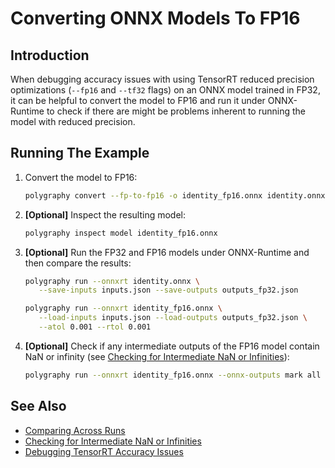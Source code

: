 # Converting ONNX Models To FP16

## Introduction

When debugging accuracy issues with using TensorRT reduced precision
optimizations (`--fp16` and `--tf32` flags) on an ONNX model trained in FP32,
it can be helpful to convert the model to FP16 and run it under ONNX-Runtime
to check if there are might be problems inherent to running the model
with reduced precision.

## Running The Example

1. Convert the model to FP16:

   ```bash
   polygraphy convert --fp-to-fp16 -o identity_fp16.onnx identity.onnx
   ```

2. **[Optional]** Inspect the resulting model:

   ```bash
   polygraphy inspect model identity_fp16.onnx
   ```

3. **[Optional]** Run the FP32 and FP16 models under ONNX-Runtime and then compare the results:

   ```bash
   polygraphy run --onnxrt identity.onnx \
      --save-inputs inputs.json --save-outputs outputs_fp32.json
   ```

   ```bash
   polygraphy run --onnxrt identity_fp16.onnx \
      --load-inputs inputs.json --load-outputs outputs_fp32.json \
      --atol 0.001 --rtol 0.001
   ```

4. **[Optional]** Check if any intermediate outputs of the FP16 model
   contain NaN or infinity (see [Checking for Intermediate NaN or Infinities](../../../../examples/cli/run/07_checking_nan_inf)):

   ```bash
   polygraphy run --onnxrt identity_fp16.onnx --onnx-outputs mark all --validate
   ```

## See Also

* [Comparing Across Runs](../../../../examples/cli/run/02_comparing_across_runs)
* [Checking for Intermediate NaN or Infinities](../../../../examples/cli/run/07_checking_nan_inf)
* [Debugging TensorRT Accuracy Issues](../../../../how-to/debug_accuracy.md)
